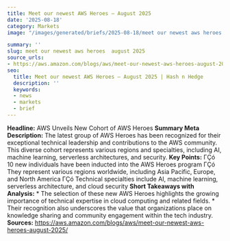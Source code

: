 ```yaml
---
title: Meet our newest AWS Heroes — August 2025
date: '2025-08-18'
category: Markets
image: "/images/generated/briefs/2025-08-18/meet our newest aws heroes  august 2025.jpg"

summary: ''
slug: meet our newest aws heroes  august 2025
source_urls:
- https://aws.amazon.com/blogs/aws/meet-our-newest-aws-heroes-august-2025/
seo:
  title: Meet our newest AWS Heroes — August 2025 | Hash n Hedge
  description: ''
  keywords:
  - news
  - markets
  - brief
---
```


**Headline:** AWS Unveils New Cohort of AWS Heroes  **Summary Meta Description:** The latest group of AWS Heroes has been recognized for their exceptional technical leadership and contributions to the AWS community. This diverse cohort represents various regions and specialties, including AI, machine learning, serverless architectures, and security.  **Key Points:**  ΓÇó 10 new individuals have been inducted into the AWS Heroes program ΓÇó They represent various regions worldwide, including Asia Pacific, Europe, and North America ΓÇó Technical specialties include AI, machine learning, serverless architecture, and cloud security  **Short Takeaways with Analysis:**  * The selection of these new AWS Heroes highlights the growing importance of technical expertise in cloud computing and related fields. * Their recognition also underscores the value that organizations place on knowledge sharing and community engagement within the tech industry.  **Sources:** https://aws.amazon.com/blogs/aws/meet-our-newest-aws-heroes-august-2025/ 

